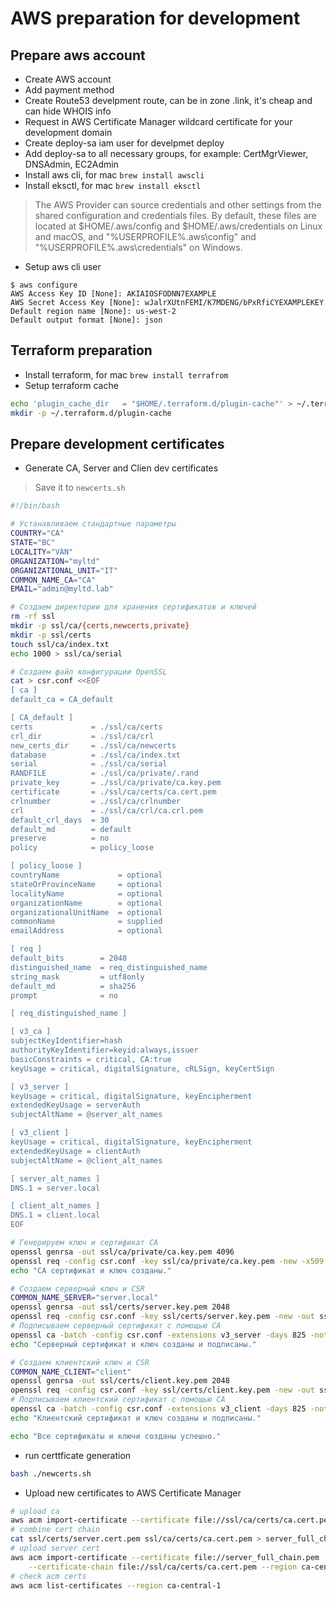 # AWS preparation for development

## Prepare aws account
- Create AWS account
- Add payment method
- Create Route53 develpment route, can be in zone .link, it's cheap and can hide WHOIS info
- Request in AWS Certificate Manager wildcard certificate for your development domain
- Create deploy-sa iam user for develpmet deploy
- Add deploy-sa to all necessary groups, for example: CertMgrViewer, DNSAdmin, EC2Admin
- Install aws cli, for mac `brew install awscli`
- Install eksctl, for mac `brew install eksctl`
> The AWS Provider can source credentials and other settings from the shared configuration and credentials files. By default, these files are located at $HOME/.aws/config and $HOME/.aws/credentials on Linux and macOS, and "%USERPROFILE%\.aws\config" and "%USERPROFILE%\.aws\credentials" on Windows.
- Setup aws cli user
```
$ aws configure
AWS Access Key ID [None]: AKIAIOSFODNN7EXAMPLE
AWS Secret Access Key [None]: wJalrXUtnFEMI/K7MDENG/bPxRfiCYEXAMPLEKEY
Default region name [None]: us-west-2
Default output format [None]: json
```

## Terraform preparation
- Install terraform, for mac `brew install terrafrom` 
- Setup terraform cache
```bash
echo 'plugin_cache_dir   = "$HOME/.terraform.d/plugin-cache"' > ~/.terraformrc
mkdir -p ~/.terraform.d/plugin-cache
```

## Prepare development certificates
- Generate CA, Server and Clien dev certificates
> Save it to `newcerts.sh`
```bash
#!/bin/bash

# Устанавливаем стандартные параметры
COUNTRY="CA"
STATE="BC"
LOCALITY="VAN"
ORGANIZATION="myltd"
ORGANIZATIONAL_UNIT="IT"
COMMON_NAME_CA="CA"
EMAIL="admin@myltd.lab"

# Создаем директории для хранения сертификатов и ключей
rm -rf ssl
mkdir -p ssl/ca/{certs,newcerts,private}
mkdir -p ssl/certs
touch ssl/ca/index.txt
echo 1000 > ssl/ca/serial

# Создаем файл конфигурации OpenSSL
cat > csr.conf <<EOF
[ ca ]
default_ca = CA_default

[ CA_default ]
certs             = ./ssl/ca/certs
crl_dir           = ./ssl/ca/crl
new_certs_dir     = ./ssl/ca/newcerts
database          = ./ssl/ca/index.txt
serial            = ./ssl/ca/serial
RANDFILE          = ./ssl/ca/private/.rand
private_key       = ./ssl/ca/private/ca.key.pem
certificate       = ./ssl/ca/certs/ca.cert.pem
crlnumber         = ./ssl/ca/crlnumber
crl               = ./ssl/ca/crl/ca.crl.pem
default_crl_days  = 30
default_md        = default
preserve          = no
policy            = policy_loose

[ policy_loose ]
countryName             = optional
stateOrProvinceName     = optional
localityName            = optional
organizationName        = optional
organizationalUnitName  = optional
commonName              = supplied
emailAddress            = optional

[ req ]
default_bits        = 2048
distinguished_name  = req_distinguished_name
string_mask         = utf8only
default_md          = sha256
prompt              = no

[ req_distinguished_name ]

[ v3_ca ]
subjectKeyIdentifier=hash
authorityKeyIdentifier=keyid:always,issuer
basicConstraints = critical, CA:true
keyUsage = critical, digitalSignature, cRLSign, keyCertSign

[ v3_server ]
keyUsage = critical, digitalSignature, keyEncipherment
extendedKeyUsage = serverAuth
subjectAltName = @server_alt_names

[ v3_client ]
keyUsage = critical, digitalSignature, keyEncipherment
extendedKeyUsage = clientAuth
subjectAltName = @client_alt_names

[ server_alt_names ]
DNS.1 = server.local

[ client_alt_names ]
DNS.1 = client.local
EOF

# Генерируем ключ и сертификат CA
openssl genrsa -out ssl/ca/private/ca.key.pem 4096
openssl req -config csr.conf -key ssl/ca/private/ca.key.pem -new -x509 -days 3650 -sha256 -extensions v3_ca -out ssl/ca/certs/ca.cert.pem -subj "/C=$COUNTRY/ST=$STATE/L=$LOCALITY/O=$ORGANIZATION/OU=$ORGANIZATIONAL_UNIT/CN=$COMMON_NAME_CA/emailAddress=$EMAIL"
echo "CA сертификат и ключ созданы."

# Создаем серверный ключ и CSR
COMMON_NAME_SERVER="server.local"
openssl genrsa -out ssl/certs/server.key.pem 2048
openssl req -config csr.conf -key ssl/certs/server.key.pem -new -out ssl/certs/server.csr.pem -subj "/C=$COUNTRY/ST=$STATE/L=$LOCALITY/O=$ORGANIZATION/OU=$ORGANIZATIONAL_UNIT/CN=$COMMON_NAME_SERVER/emailAddress=$EMAIL"
# Подписываем серверный сертификат с помощью CA
openssl ca -batch -config csr.conf -extensions v3_server -days 825 -notext -md sha256 -in ssl/certs/server.csr.pem -out ssl/certs/server.cert.pem
echo "Серверный сертификат и ключ созданы и подписаны."

# Создаем клиентский ключ и CSR
COMMON_NAME_CLIENT="client"
openssl genrsa -out ssl/certs/client.key.pem 2048
openssl req -config csr.conf -key ssl/certs/client.key.pem -new -out ssl/certs/client.csr.pem -subj "/C=$COUNTRY/ST=$STATE/L=$LOCALITY/O=$ORGANIZATION/OU=$ORGANIZATIONAL_UNIT/CN=$COMMON_NAME_CLIENT/emailAddress=$EMAIL"
# Подписываем клиентский сертификат с помощью CA
openssl ca -batch -config csr.conf -extensions v3_client -days 825 -notext -md sha256 -in ssl/certs/client.csr.pem -out ssl/certs/client.cert.pem
echo "Клиентский сертификат и ключ созданы и подписаны."

echo "Все сертификаты и ключи созданы успешно."
```
- run certtficate generation
```bash
bash ./newcerts.sh
```
- Upload new certificates to AWS Certificate Manager
```bash
# upload ca
aws acm import-certificate --certificate file://ssl/ca/certs/ca.cert.pem --region ca-central-1
# combine cert chain
cat ssl/certs/server.cert.pem ssl/ca/certs/ca.cert.pem > server_full_chain.pem
# upload server cert
aws acm import-certificate --certificate file://server_full_chain.pem  --private-key file://ssl/certs/server.key.pem \
    --certificate-chain file://ssl/ca/certs/ca.cert.pem --region ca-central-1
# check acm certs
aws acm list-certificates --region ca-central-1
```
